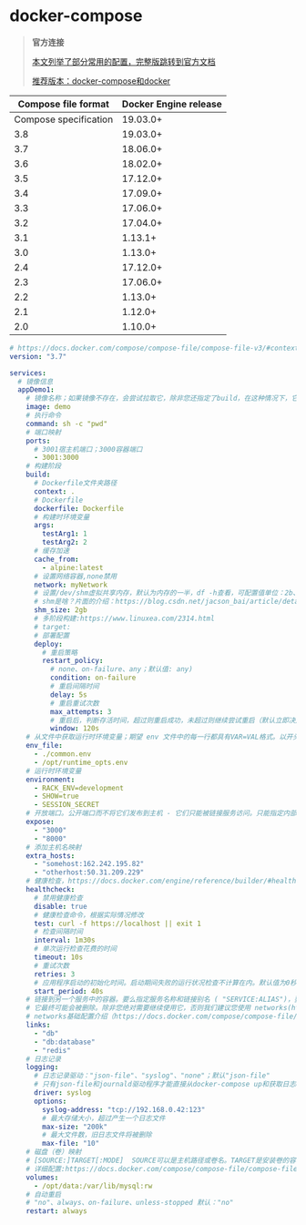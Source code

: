 # docker-compose

>
> <b>官方连接</b>
>
> [本文列举了部分常用的配置，完整版跳转到官方文档](https://docs.docker.com/compose/compose-file/)
>
> [推荐版本：docker-compose和docker](https://docs.docker.com/compose/compose-file/compose-versioning/#compatibility-matrix)

|  Compose file format   | Docker Engine release  |
|  ----  | ----  |
| Compose specification  | 19.03.0+ |
| 3.8  | 19.03.0+ |
| 3.7  | 18.06.0+ |
| 3.6  | 18.02.0+ |
| 3.5  | 17.12.0+ |
| 3.4  | 17.09.0+ |
| 3.3  | 17.06.0+ |
| 3.2  | 17.04.0+ |
| 3.1  | 1.13.1+  |
| 3.0  | 1.13.0+  |
| 2.4  | 17.12.0+ |
| 2.3  | 17.06.0+ |
| 2.2  | 1.13.0+  |
| 2.1  | 1.12.0+  |
| 2.0  | 1.10.0+  |

```yml
# https://docs.docker.com/compose/compose-file/compose-file-v3/#context
version: "3.7"

services:
  # 镜像信息
  appDemo1:
    # 镜像名称；如果镜像不存在，会尝试拉取它，除非您还指定了build，在这种情况下，它会使用指定的选项构建它并使用指定的标签对其进行标记。
    image: demo
    # 执行命令
    command: sh -c "pwd"
    # 端口映射
    ports:
      # 3001宿主机端口；3000容器端口
      - 3001:3000
    # 构建阶段
    build:
      # Dockerfile文件夹路径
      context: .
      # Dockerfile
      dockerfile: Dockerfile
      # 构建时环境变量
      args: 
        testArg1: 1
        testArg2: 2
      # 缓存加速
      cache_from:
        - alpine:latest
      # 设置网络容器,none禁用
      network: myNetwork
      # 设置/dev/shm虚拟共享内存，默认为内存的一半，df -h查看，可配置值单位：2b、1024kb、2048k、300m、1gb
      # shm是啥？片面的介绍：https://blog.csdn.net/jacson_bai/article/details/41278565
      shm_size: 2gb
      # 多阶段构建:https://www.linuxea.com/2314.html
      # target: 
      # 部署配置
      deploy:
        # 重启策略
        restart_policy: 
          # none、on-failure、any；默认值: any)
          condition: on-failure
          # 重启间隔时间
          delay: 5s
          # 重启重试次数
          max_attempts: 3
          # 重启后，判断存活时间，超过则重启成功，未超过则继续尝试重启（默认立即决定）
          window: 120s
    # 从文件中获取运行时环境变量；期望 env 文件中的每一行都具有VAR=VAL格式。以开头的行#被视为注释并被忽略。空行也被忽略。列表中的文件是自上而下处理，重复值会被最后一个覆盖
    env_file: 
      - ./common.env
      - /opt/runtime_opts.env
    # 运行时环境变量
    environment:
      - RACK_ENV=development
      - SHOW=true
      - SESSION_SECRET
    # 开放端口。公开端口而不将它们发布到主机 - 它们只能被链接服务访问。只能指定内部端口。
    expose:
      - "3000"
      - "8000"
    # 添加主机名映射
    extra_hosts:
      - "somehost:162.242.195.82"
      - "otherhost:50.31.209.229"
    # 健康检查，https://docs.docker.com/engine/reference/builder/#healthcheck
    healthcheck:
      # 禁用健康检查
      disable: true
      # 健康检查命令，根据实际情况修改
      test: curl -f https://localhost || exit 1
      # 检查间隔时间
      interval: 1m30s
      # 单次运行检查花费的时间
      timeout: 10s
      # 重试次数
      retries: 3
      # 应用程序启动的初始化时间。启动期间失败的运行状况检查不计算在内。默认值为0秒
      start_period: 40s
    # 链接到另一个服务中的容器。要么指定服务名称和链接别名 ( "SERVICE:ALIAS")，要么只指定服务名称。
    # 它最终可能会被删除。除非您绝对需要继续使用它，否则我们建议您使用 networks(https://docs.docker.com/compose/networking/) 来促进两个容器之间的通信
    # networks基础配置介绍（https://docs.docker.com/compose/compose-file/compose-file-v3/#cgroup_parent）
    links:
      - "db"
      - "db:database"
      - "redis"
    # 日志记录
    logging:
      # 日志记录驱动："json-file"、"syslog"、"none"；默认"json-file"
      # 只有json-file和journald驱动程序才能直接从docker-compose up和获取日志docker-compose logs。使用任何其他驱动程序不会打印任何日志。
      driver: syslog
      options:
        syslog-address: "tcp://192.168.0.42:123"
        # 最大存储大小，超过产生一个日志文件
        max-size: "200k"
        # 最大文件数，旧日志文件将被删除
        max-file: "10"
    # 磁盘（卷）映射
    # [SOURCE:]TARGET[:MODE]  SOURCE可以是主机路径或卷名。TARGET是安装卷的容器路径。标准模式:ro只读、rw读写（默认）。
    # 详细配置:https://docs.docker.com/compose/compose-file/compose-file-v3/#long-syntax-3
    volumes:
      - /opt/data:/var/lib/mysql:rw
    # 自动重启
    # "no"、always、on-failure、unless-stopped 默认："no"
    restart: always
```